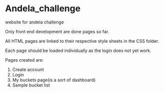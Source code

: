 
# Andela_challenge
website for andela challenge 

Only front end development are done pages so far.

All HTML pages are linked to their respective style sheets in the CSS folder.

Each page should be loaded individually as the login does not yet work.

Pages created are:
  1. Create account
  2. Login
  3. My buckets page(is a sort of dashboard)
  4. Sample bucket list
